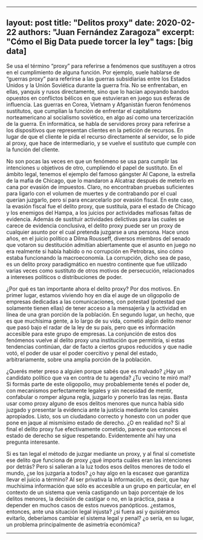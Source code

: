  ---
layout: post
title: "Delitos proxy"
date: 2020-02-22
authors: "Juan Fernández Zaragoza"
excerpt: "Cómo el Big Data puede torcer la ley"
tags: [big data]
---
Se usa el término “proxy” para referirse a fenómenos que sustituyen a otros en el cumplimiento de alguna función. Por ejemplo, suele hablarse de “guerras proxy” para referirse a las guerras subsidiarias entre los Estados Unidos y la Unión Soviética durante la guerra fría. No se enfrentaban, en ellas, yanquis y rusos directamente, sino que lo hacían apoyando bandos opuestos en conflictos bélicos en que estuvieran en juego sus esferas de influencia. Las guerras en Corea, Vietnam y Afganistán fueron fenómenos sustitutos, que cumplían la función de enfrentar el capitalismo norteamericano al socialismo soviético, en algo así como una tercerización de la guerra. En informática, se habla de servidores proxy para referirse a los dispositivos que representan clientes en la petición de recursos. En lugar de que el cliente le pida el recurso directamente al servidor, se lo pide al proxy, que hace de intermediario, y se vuelve el sustituto que cumple con la función del cliente.

No son pocas las veces en que un fenómeno se usa para cumplir las intenciones u objetivos de otro, cumpliendo el papel de sustituto. En el ámbito legal, tenemos el ejemplo del famoso gángster Al Capone, la estrella de la mafia de Chicago, que lo mandaron a Alcatraz después de meterlo en cana por evasión de impuestos. Claro, no encontraban pruebas suficientes para ligarlo con el volumen de muertes y de contrabando por el cual querían juzgarlo, pero sí para encarcelarlo por evasión fiscal. En este caso, la evasión fiscal fue el delito proxy, que sustituía, para el estado de Chicago y los enemigos del Hampa, a los juicios por actividades mafiosas faltas de evidencia. Además de sustituir actividades delictivas para las cuales se carece de evidencia conclusiva, el delito proxy puede ser un proxy de cualquier asunto por el cual pretenda juzgarse a una persona. Hace unos años, en el juicio político a Dilma Rousseff, diversos miembros del senado que votaron su destitución admitían abiertamente que el asunto en juego no era realmente si había habido o no corrupción en Petrobras, sino cómo estaba funcionando la macroeconomía. La corrupción, dicho sea de paso, es un delito proxy paradigmático en nuestro continente que fue utilizado varias veces como sustituto de otros motivos de persecución, relacionados a intereses políticos o distribuciones de poder.

¿Por qué es tan importante ahora el delito proxy? Por dos motivos. En primer lugar, estamos viviendo hoy en día el auge de un oligopolio de empresas dedicadas a las comunicaciones, con potestad (potestad que solamente tienen ellas) de tener acceso a la mensajería y la actividad en línea de una gran porción de la población. En segundo lugar, un hecho, que es que muchísima gente, a lo largo de su vida, cometió algún delito menor que pasó bajo el radar de la ley de su país, pero que es información accesible para este grupo de empresas. La conjunción de estos dos fenómenos vuelve al delito proxy una institución que permitiría, si estas tendencias continúan, dar de facto a ciertos grupos reducidos y que nadie votó, el poder de usar el poder coercitivo y penal del estado, arbitrariamente, sobre una amplia porción de la población.

¿Querés meter preso a alguien porque sabés que es malvado? ¿Hay un candidato político que va en contra de tu agenda? ¿Tu vecino te miró mal? Si formás parte de este oligopolio, muy probablemente tenés el poder de, con mecanismos perfectamente legales y sin necesidad de mentir, confabular o romper alguna regla, juzgarlo y ponerlo tras las rejas. Basta usar como proxy alguno de esos delitos menores que nunca había sido juzgado y presentar la evidencia ante la justicia mediante los canales apropiados. Listo, sos un ciudadano correcto y honesto con un poder que pone en jaque al mismísimo estado de derecho. ¿O en realidad no? Si al final el delito proxy fue efectivamente cometido, parece que entonces  el estado de derecho se sigue respetando. Evidentemente ahí hay una pregunta interesante.

Si es tan legal el método de juzgar mediante un proxy, y al final sí cometiste ese delito que funciona de proxy ¿qué importa cuáles eran las intenciones por detrás? Pero si salieran a la luz todos esos delitos menores de todo el mundo, ¿se los juzgaría a todos? ¿o hay algo en la escasez que garantiza llevar el juicio a término? Al ser privativa la información, es decir, que hay muchísima información que sólo es accesible a un grupo en particular, en el contexto de un sistema que venía castigando un bajo porcentaje de los delitos menores, la decisión de castigar o no, en la práctica, pasa a depender en muchos casos de estos nuevos panópticos. ¿estamos, entonces, ante una situación legal injusta? ¿si fuera así y quisiéramos evitarlo, deberíamos cambiar el sistema legal y penal? ¿o sería, en su lugar, un problema principalmente de asimetría económica?

---